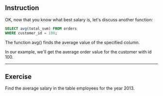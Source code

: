 ## Instruction
OK, now that you know what best salary is, let's discuss another function:

````sql
SELECT avg(total_sum) FROM orders 
WHERE customer_id = 100;
````

The function avg() finds the average value of the specified column.

In our example, we'll get the average order value for the customer with id 100.

---
## Exercise
Find the average salary in the table employees for the year 2013.